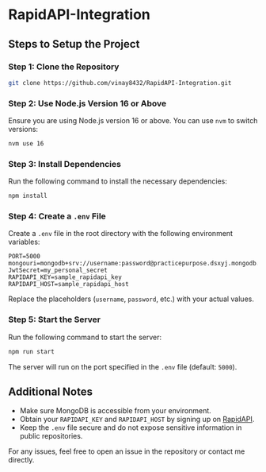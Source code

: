# RapidAPI-Integration

## Steps to Setup the Project

### Step 1: Clone the Repository
```bash
git clone https://github.com/vinay8432/RapidAPI-Integration.git
```

### Step 2: Use Node.js Version 16 or Above
Ensure you are using Node.js version 16 or above. You can use `nvm` to switch versions:
```bash
nvm use 16
```

### Step 3: Install Dependencies
Run the following command to install the necessary dependencies:
```bash
npm install
```

### Step 4: Create a `.env` File
Create a `.env` file in the root directory with the following environment variables:

```
PORT=5000
mongouri=mongodb+srv://username:password@practicepurpose.dsxyj.mongodb.net/
JwtSecret=my_personal_secret
RAPIDAPI_KEY=sample_rapidapi_key
RAPIDAPI_HOST=sample_rapidapi_host
```

Replace the placeholders (`username`, `password`, etc.) with your actual values.

### Step 5: Start the Server
Run the following command to start the server:
```bash
npm run start
```

The server will run on the port specified in the `.env` file (default: `5000`).

## Additional Notes
- Make sure MongoDB is accessible from your environment.
- Obtain your `RAPIDAPI_KEY` and `RAPIDAPI_HOST` by signing up on [RapidAPI](https://rapidapi.com/).
- Keep the `.env` file secure and do not expose sensitive information in public repositories.

For any issues, feel free to open an issue in the repository or contact me directly.

